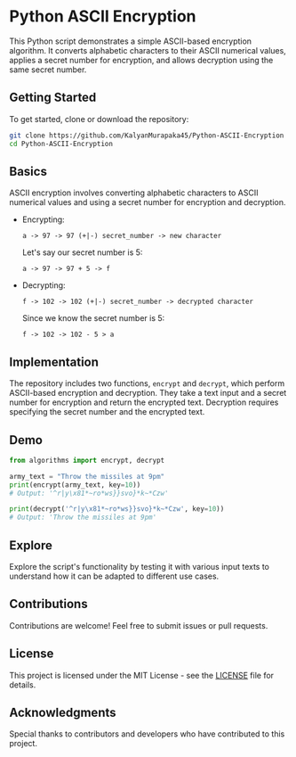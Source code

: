 # Python ASCII Encryption

This Python script demonstrates a simple ASCII-based encryption algorithm. It converts alphabetic characters to their ASCII numerical values, applies a secret number for encryption, and allows decryption using the same secret number.

## Getting Started

To get started, clone or download the repository:

```bash
git clone https://github.com/KalyanMurapaka45/Python-ASCII-Encryption
cd Python-ASCII-Encryption
```

## Basics

ASCII encryption involves converting alphabetic characters to ASCII numerical values and using a secret number for encryption and decryption.

- Encrypting:
  ```
  a -> 97 -> 97 (+|-) secret_number -> new character
  ```
  Let's say our secret number is 5:
  ```
  a -> 97 -> 97 + 5 -> f
  ```

- Decrypting:
  ```
  f -> 102 -> 102 (+|-) secret_number -> decrypted character
  ```
  Since we know the secret number is 5:
  ```
  f -> 102 -> 102 - 5 > a
  ```

## Implementation

The repository includes two functions, `encrypt` and `decrypt`, which perform ASCII-based encryption and decryption. They take a text input and a secret number for encryption and return the encrypted text. Decryption requires specifying the secret number and the encrypted text.

## Demo

```python
from algorithms import encrypt, decrypt

army_text = "Throw the missiles at 9pm"
print(encrypt(army_text, key=10))
# Output: '^r|y\x81*~ro*ws}}svo}*k~*Czw'

print(decrypt('^r|y\x81*~ro*ws}}svo}*k~*Czw', key=10))
# Output: 'Throw the missiles at 9pm'
```

## Explore

Explore the script's functionality by testing it with various input texts to understand how it can be adapted to different use cases.

## Contributions

Contributions are welcome! Feel free to submit issues or pull requests.

## License

This project is licensed under the MIT License - see the [LICENSE](LICENSE) file for details.

## Acknowledgments

Special thanks to contributors and developers who have contributed to this project.
